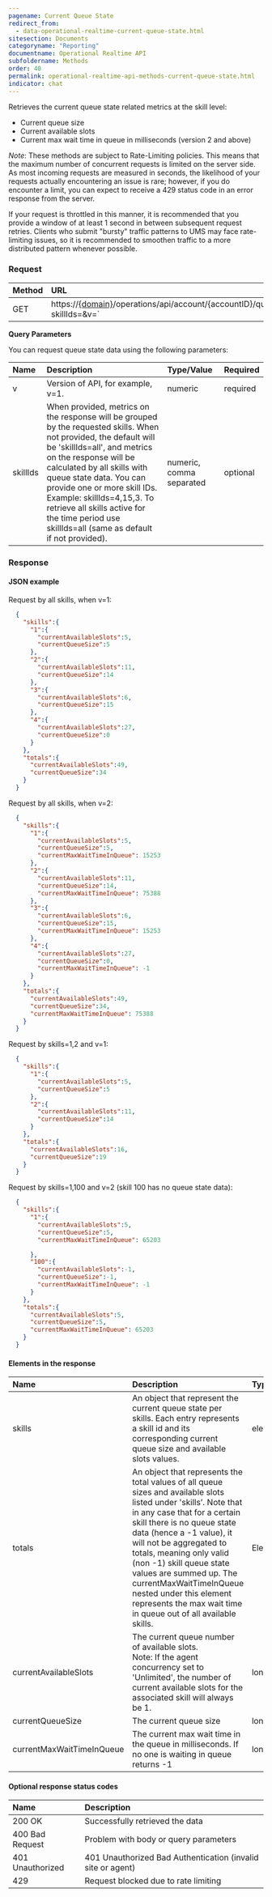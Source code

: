 ```yaml
---
pagename: Current Queue State
redirect_from:
  - data-operational-realtime-current-queue-state.html
sitesection: Documents
categoryname: "Reporting"
documentname: Operational Realtime API
subfoldername: Methods
order: 40
permalink: operational-realtime-api-methods-current-queue-state.html
indicator: chat
---
```


Retrieves the current queue state related metrics at the skill level:

* Current queue size
* Current available slots
* Current max wait time in queue in milliseconds (version 2 and above)

*Note*: These methods are subject to Rate-Limiting policies. This means that the maximum number of concurrent requests is limited on the server side. As most incoming requests are measured in seconds, the likelihood of your requests actually encountering an issue is rare; however, if you do encounter a limit, you can expect to receive a 429 status code in an error response from the server.

If your request is throttled in this manner, it is recommended that you provide a window of at least 1 second in between subsequent request retries. Clients who submit "bursty" traffic patterns to UMS may face rate-limiting issues, so it is recommended to smoothen traffic to a more distributed pattern whenever possible.

### Request

| Method | URL |
| :------- | :----- |
| GET | https://[{domain}](/agent-domain-domain-api.html)/operations/api/account/{accountID}/queuestate?skillIds=<skillIDs>&v=<version>` |

**Query Parameters**

You can request queue state data using the following parameters:

| Name | Description | Type/Value | Required |
| :------ | :------------- | :-------------- | :--- |
| v | Version of API, for example, v=1. | numeric | required |
| skillIds | When provided, metrics on the response will be grouped by the requested skills. When not provided, the default will be 'skillIds=all', and metrics on the response will be calculated by all skills with queue state data. You can provide one or more skill IDs. <br> Example: skillIds=4,15,3. To retrieve all skills active for the time period use skillIds=all (same as default if not provided). | numeric, comma separated | optional |

### Response

#### JSON example

Request by all skills, when v=1:

```json
  {
    "skills":{
      "1":{
        "currentAvailableSlots":5,
        "currentQueueSize":5
      },
      "2":{
        "currentAvailableSlots":11,
        "currentQueueSize":14
      },
      "3":{
        "currentAvailableSlots":6,
        "currentQueueSize":15
      },
      "4":{
        "currentAvailableSlots":27,
        "currentQueueSize":0
      }
    },
    "totals":{
      "currentAvailableSlots":49,
      "currentQueueSize":34
    }
  }
```

Request by all skills, when v=2:

```json
  {
    "skills":{
      "1":{
        "currentAvailableSlots":5,
        "currentQueueSize":5,
        "currentMaxWaitTimeInQueue": 15253
      },
      "2":{
        "currentAvailableSlots":11,
        "currentQueueSize":14,
        "currentMaxWaitTimeInQueue": 75388
      },
      "3":{
        "currentAvailableSlots":6,
        "currentQueueSize":15,
        "currentMaxWaitTimeInQueue": 15253
      },
      "4":{
        "currentAvailableSlots":27,
        "currentQueueSize":0,
        "currentMaxWaitTimeInQueue": -1
      }
    },
    "totals":{
      "currentAvailableSlots":49,
      "currentQueueSize":34,
      "currentMaxWaitTimeInQueue": 75388
    }
  }
```

Request by skills=1,2 and v=1:

```json
  {
    "skills":{
      "1":{
        "currentAvailableSlots":5,
        "currentQueueSize":5
      },
      "2":{
        "currentAvailableSlots":11,
        "currentQueueSize":14
      }
    },
    "totals":{
      "currentAvailableSlots":16,
      "currentQueueSize":19
    }
  }
```

Request by skills=1,100 and v=2 (skill 100 has no queue state data):

```json
  {
    "skills":{
      "1":{
        "currentAvailableSlots":5,
        "currentQueueSize":5,
        "currentMaxWaitTimeInQueue": 65203

      },
      "100":{
        "currentAvailableSlots":-1,
        "currentQueueSize":-1,
        "currentMaxWaitTimeInQueue": -1
      }
    },
    "totals":{
      "currentAvailableSlots":5,
      "currentQueueSize":5,
      "currentMaxWaitTimeInQueue": 65203
    }
  }
```

#### Elements in the response

| Name | Description | Type/Value |
| :----- | :-------------- | :-------------- |
| skills | An object that represent the current queue state per skills. Each entry represents a skill id and its corresponding current queue size and available slots values. | element |
| totals | An object that represents the total values of all queue sizes and available slots listed under 'skills’. Note that in any case that for a certain skill there is no queue state data (hence a -1 value), it will not be aggregated to totals, meaning only valid (non -1) skill queue state values are summed up. The currentMaxWaitTimeInQueue nested under this element represents the max wait time in queue out of all available skills. | Element |
| currentAvailableSlots | The current queue number of available slots. <br> Note: If the agent concurrency set to 'Unlimited', the number of current available slots for the associated skill will always be 1. | long |
| currentQueueSize | The current queue size | long |
| currentMaxWaitTimeInQueue | The current max wait time in the queue in milliseconds. If no one is waiting in queue returns -1 | long

#### Optional response status codes

| Name | Description |
| :----- | :-------------- |
| 200 OK | Successfully retrieved the data |
| 400 Bad Request | Problem with body or query parameters |
| 401 Unauthorized | 401 Unauthorized Bad Authentication (invalid site or agent) |
| 429 | Request blocked due to rate limiting |